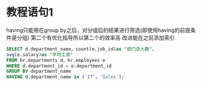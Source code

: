 
# 教程语句1
having只能用在group by之后，对分组后的结果进行筛选(即使用having的前提条件是分组)
第二个有优化指导所以第二个的效率高
改进能在之前添加索引

```sql
SELECT d.department_name，count(e.job_id)as "部门总人数"，
avg(e.salary)as "平均工资"
FROM hr.departments d，hr.employees e
WHERE d.department_id = e.department_id
GROUP BY department_name
HAVING d.department_name in ('IT'，'Sales');
```
